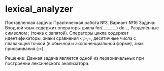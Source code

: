 # lexical_analyzer
Поставленная задача: Практическая работа №3, Вариант №16
Задача:
Входной язык содержит операторы цикла for(...;...;...) do...,
Разделённые символом ; (точка с запятой). Операторы цикла содержат идентификаторы, знаки сравнения <,>,=, десятичные числа с плавающей точкой (в обычной и экспоненциальной форме), знак присваивания (:=).

Решение:
Данная задача является одной из первоначальных при построении лексического анализатора. 
